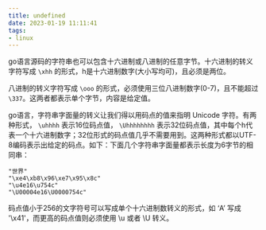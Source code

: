 ```yaml
---
title: undefined
date: 2023-01-19 11:11:41
tags:
- linux
---
```


go语言源码的字符串也可以包含十六进制或八进制的任意字节。十六进制的转义字符写成 `\xhh`  的形式，h是十六进制数字(大小写均可)，且必须是两位。

八进制的转义字符写成 `\ooo` 的形式，必须使用三位八进制数字(0-7)，且不能超过 `\337`。这两者都表示单个字节，内容是给定值。

go语言，字符串字面量的转义让我们得以用码点的值来指明 Unicode 字符。有两种形式， `\uhhhh` 表示16位码点值， `\Uhhhhhhhh` 表示32位码点值，其中每个h代表一个十六进制数字；32位形式的码点值几乎不需要用到。这两种形式都以UTF-8编码表示出给定的码点。如下：下面几个字符串字面量都表示长度为6字节的相同串：

```
"世界"
"\xe4\xb8\x96\xe7\x95\x8c"
"\u4e16\u754c"
"\U00004e16\U0000754c"
```

码点值小于256的文字符号可以写成单个十六进制数转义的形式，如 ‘A’ 写成 '\x41'，而更高的码点值则必须使用 \u 或者 \U 转义。